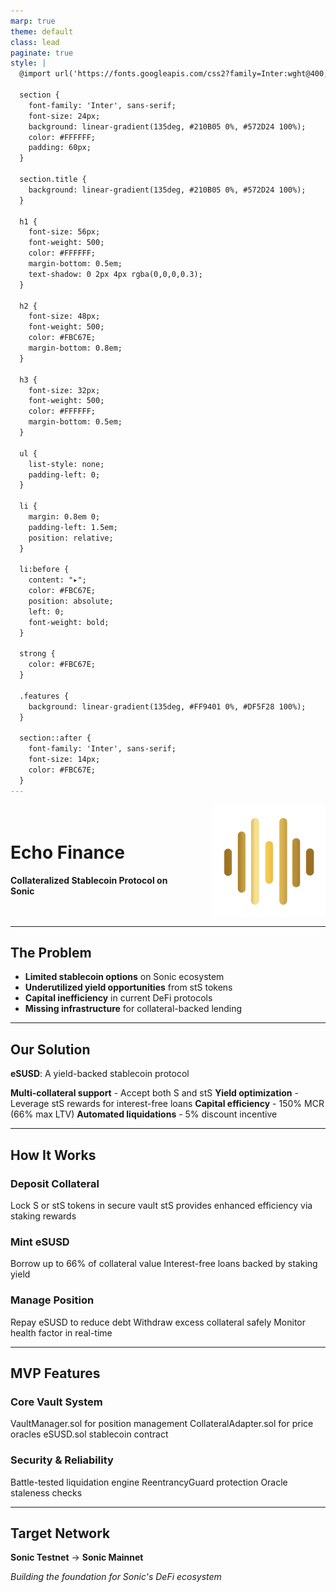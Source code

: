 ```yaml
---
marp: true
theme: default
class: lead
paginate: true
style: |
  @import url('https://fonts.googleapis.com/css2?family=Inter:wght@400;500&display=swap');
  
  section {
    font-family: 'Inter', sans-serif;
    font-size: 24px;
    background: linear-gradient(135deg, #210B05 0%, #572D24 100%);
    color: #FFFFFF;
    padding: 60px;
  }
  
  section.title {
    background: linear-gradient(135deg, #210B05 0%, #572D24 100%);
  }
  
  h1 {
    font-size: 56px;
    font-weight: 500;
    color: #FFFFFF;
    margin-bottom: 0.5em;
    text-shadow: 0 2px 4px rgba(0,0,0,0.3);
  }
  
  h2 {
    font-size: 48px;
    font-weight: 500;
    color: #FBC67E;
    margin-bottom: 0.8em;
  }
  
  h3 {
    font-size: 32px;
    font-weight: 500;
    color: #FFFFFF;
    margin-bottom: 0.5em;
  }
  
  ul {
    list-style: none;
    padding-left: 0;
  }
  
  li {
    margin: 0.8em 0;
    padding-left: 1.5em;
    position: relative;
  }
  
  li:before {
    content: "▸";
    color: #FBC67E;
    position: absolute;
    left: 0;
    font-weight: bold;
  }
  
  strong {
    color: #FBC67E;
  }
  
  .features {
    background: linear-gradient(135deg, #FF9401 0%, #DF5F28 100%);
  }
  
  section::after {
    font-family: 'Inter', sans-serif;
    font-size: 14px;
    color: #FBC67E;
  }
---
```


<!-- _class: title -->

<style scoped>
.title-container {
  display: flex;
  align-items: center;
  justify-content: center;
  gap: 60px;
}
.title-text {
  text-align: left;
}
.logo {
  width: 180px;
  height: 180px;
  object-fit: contain;
}
</style>

<div class="title-container">
  <div class="title-text">
    <h1>Echo Finance</h1>
    <p><strong>Collateralized Stablecoin Protocol on Sonic</strong></p>
  </div>
  <img src="../../web/public/logo.png" alt="Echo Finance Logo" class="logo">
</div>

---

## The Problem

- **Limited stablecoin options** on Sonic ecosystem
- **Underutilized yield opportunities** from stS tokens
- **Capital inefficiency** in current DeFi protocols
- **Missing infrastructure** for collateral-backed lending

---

## Our Solution

**eSUSD**: A yield-backed stablecoin protocol

**Multi-collateral support** - Accept both S and stS
**Yield optimization** - Leverage stS rewards for interest-free loans
**Capital efficiency** - 150% MCR (66% max LTV)
**Automated liquidations** - 5% discount incentive

---

## How It Works

### **Deposit Collateral**
Lock S or stS tokens in secure vault
stS provides enhanced efficiency via staking rewards

### **Mint eSUSD**
Borrow up to 66% of collateral value
Interest-free loans backed by staking yield

### **Manage Position**
Repay eSUSD to reduce debt
Withdraw excess collateral safely
Monitor health factor in real-time

---

<!-- _class: features -->

## MVP Features

### **Core Vault System**
VaultManager.sol for position management
CollateralAdapter.sol for price oracles
eSUSD.sol stablecoin contract

### **Security & Reliability**
Battle-tested liquidation engine
ReentrancyGuard protection
Oracle staleness checks

---

<!-- _class: title -->

## Target Network

**Sonic Testnet** → **Sonic Mainnet**

*Building the foundation for Sonic's DeFi ecosystem*